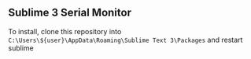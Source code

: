 ## Sublime 3 Serial Monitor

To install, clone this repository into `C:\Users\${user}\AppData\Roaming\Sublime Text 3\Packages` and restart sublime
